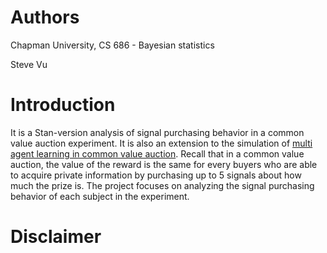 # Authors

Chapman University, CS 686 - Bayesian statistics

Steve Vu

# Introduction

It is a Stan-version analysis of signal purchasing behavior in a common value auction experiment. It is also an extension to the simulation of [multi agent learning in common value auction](https://github.com/SteveVu2212/Multi-Agent-Learning-in-Common-Value-Auctions). Recall that in a common value auction, the value of the reward is the same for every buyers who are able to acquire private information by purchasing up to 5 signals about how much the prize is. The project focuses on analyzing the signal purchasing behavior of each subject in the experiment.

# Disclaimer


